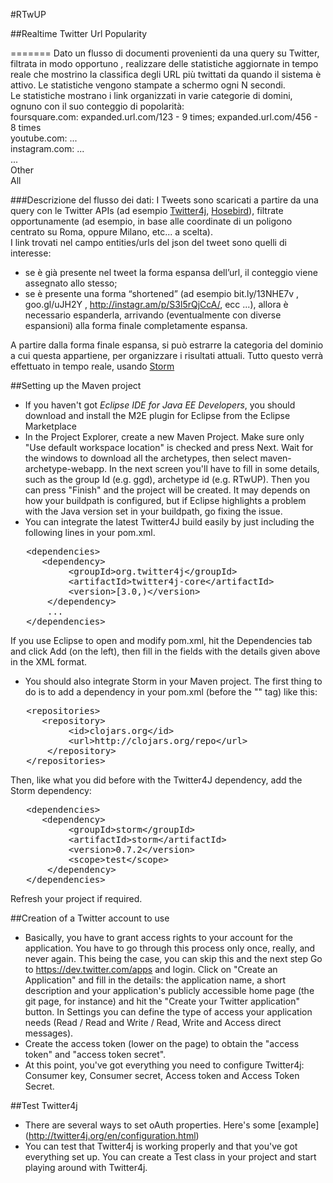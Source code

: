 #RTwUP

##Realtime Twitter Url Popularity

=======
Dato un flusso di documenti provenienti da una query su Twitter, filtrata in modo opportuno , realizzare delle statistiche aggiornate in tempo reale che mostrino la classifica degli URL più twittati da quando il sistema è attivo.
Le statistiche vengono stampate a schermo ogni N secondi.  
Le statistiche mostrano i link organizzati in varie categorie di domini, ognuno con il suo conteggio di popolarità:  
foursquare.com: expanded.url.com/123 - 9 times; expanded.url.com/456 - 8 times  
  youtube.com: ...  
	instagram.com: ...  
	...  
	Other  
	All  

###Descrizione del flusso dei dati: 
I Tweets sono scaricati a partire da una query con le Twitter APIs (ad esempio [Twitter4j][02], [Hosebird][03]), filtrate opportunamente (ad esempio, in base alle coordinate di un poligono centrato su Roma, oppure Milano, etc... a scelta).  
I link trovati nel campo entities/urls del json del tweet sono quelli di interesse: 
* se è già presente nel tweet la forma espansa dell’url, il conteggio viene assegnato allo stesso; 
* se è presente una forma “shortened” (ad esempio bit.ly/13NHE7v , goo.gl/uJH2Y , http://instagr.am/p/S3l5rQjCcA/, ecc ...), allora è necessario espanderla, arrivando (eventualmente con diverse espansioni) alla forma finale completamente espansa.
 
A partire dalla forma finale espansa, si può estrarre la categoria del dominio a cui questa appartiene, per organizzare i risultati attuali.
Tutto questo verrà effettuato in tempo reale, usando [Storm][01]


[01]: https://github.com/nathanmarz/storm/wiki "Wiki di Storm"

[02]: http://twitter4j.org/en/ "Sito di riferimento per le APIs di Twitter in Java"

[03]: https://github.com/twitter/hbc "Hosebird client"

##Setting up the Maven project

* If you haven't got *Eclipse IDE for Java EE Developers*, you should download and install the M2E plugin for Eclipse from the Eclipse Marketplace
* In the Project Explorer, create a new Maven Project. Make sure only "Use default workspace location" is checked and press Next. Wait for the windows to download all the archetypes, then select maven-archetype-webapp. In the next screen you'll have to fill in some details, such as the group Id (e.g. ggd), archetype id (e.g. RTwUP). Then you can press "Finish" and the project will be created.
It may depends on how your buildpath is configured, but if Eclipse highlights a problem with the Java version set in your buildpath, go fixing the issue.
* You can integrate the latest Twitter4J build easily by just including the following lines in your pom.xml.
<pre class="codeSample">   &lt;dependencies&gt;<br/>      &lt;dependency&gt;<br/>           &lt;groupId&gt;org.twitter4j&lt;/groupId&gt;<br/>           &lt;artifactId&gt;twitter4j-core&lt;/artifactId&gt;<br/>           &lt;version&gt;[3.0,)&lt;/version&gt;<br/>       &lt;/dependency&gt;<br/>       ...<br/>   &lt;/dependencies&gt;<br/></pre>
If you use Eclipse to open and modify pom.xml, hit the Dependencies tab and click Add (on the left), then fill in the fields with the details given above in the XML format.
* You should also integrate Storm in your Maven project. The first thing to do is to add a dependency in your pom.xml (before the "<repositories>" tag) like this:
<pre class="codeSample">   &lt;repositories&gt;<br/>      &lt;repository&gt;<br/>           &lt;id&gt;clojars.org&lt;/id&gt;<br/>           &lt;url&gt;http://clojars.org/repo&lt;/url&gt;<br/>       &lt;/repository&gt;<br/>   &lt;/repositories&gt;<br/></pre>
Then, like what you did before with the Twitter4J dependency, add the Storm dependency:
<pre class="codeSample">   &lt;dependencies&gt;<br/>      &lt;dependency&gt;<br/>           &lt;groupId&gt;storm&lt;/groupId&gt;<br/>           &lt;artifactId&gt;storm&lt;/artifactId&gt;<br/>           &lt;version&gt;0.7.2&lt;/version&gt;<br/>           &lt;scope&gt;test&lt;/scope&gt;<br/>       &lt;/dependency&gt;<br/>   &lt;/dependencies&gt;<br/></pre>
Refresh your project if required.

##Creation of a Twitter account to use

* Basically, you have to grant access rights to your account for the application. You have to go through this process only once, really, and never again. This being the case, you can skip this and the next step
Go to https://dev.twitter.com/apps and login. Click on "Create an Application" and fill in the details: the application name, a short description and your application's publicly accessible home page (the git page, for instance) and hit the "Create your Twitter application" button. In Settings you can define the type of access your application needs (Read / Read and Write / Read, Write and Access direct messages).
* Create the access token (lower on the page) to obtain the "access token" and "access token secret". 
* At this point, you've got everything you need to configure Twitter4j: Consumer key, Consumer secret, Access token and Access Token Secret.
 
##Test Twitter4j

* There are several ways to set oAuth properties. Here's some [example] (http://twitter4j.org/en/configuration.html)
* You can test that Twitter4j is working properly and that you've got everything set up. You can create a Test class in your project and start playing around with Twitter4j.


